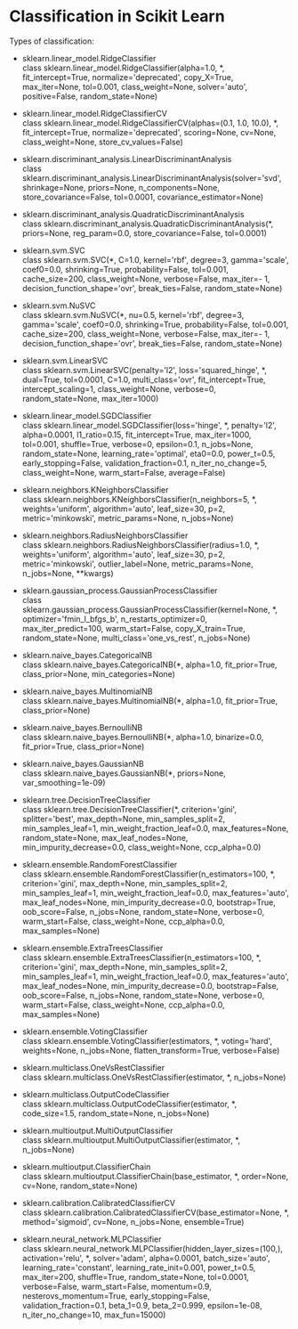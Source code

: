 # Classification in Scikit Learn

Types of classification:

- sklearn.linear_model.RidgeClassifier<br>
  class sklearn.linear_model.RidgeClassifier(alpha=1.0, *, fit_intercept=True, normalize='deprecated', copy_X=True, max_iter=None, tol=0.001, class_weight=None, solver='auto', positive=False, random_state=None)
  
- sklearn.linear_model.RidgeClassifierCV <br>
  class sklearn.linear_model.RidgeClassifierCV(alphas=(0.1, 1.0, 10.0), *, fit_intercept=True, normalize='deprecated', scoring=None, cv=None, class_weight=None, store_cv_values=False)
  
- sklearn.discriminant_analysis.LinearDiscriminantAnalysis<br>
  class sklearn.discriminant_analysis.LinearDiscriminantAnalysis(solver='svd', shrinkage=None, priors=None, n_components=None, store_covariance=False, tol=0.0001, covariance_estimator=None)
  
- sklearn.discriminant_analysis.QuadraticDiscriminantAnalysis<br>
  class sklearn.discriminant_analysis.QuadraticDiscriminantAnalysis(*, priors=None, reg_param=0.0, store_covariance=False, tol=0.0001)
  
- sklearn.svm.SVC<br>
class sklearn.svm.SVC(*, C=1.0, kernel='rbf', degree=3, gamma='scale', coef0=0.0, shrinking=True, probability=False, tol=0.001, cache_size=200, class_weight=None, verbose=False, max_iter=- 1, decision_function_shape='ovr', break_ties=False, random_state=None)

- sklearn.svm.NuSVC<br>
class sklearn.svm.NuSVC(*, nu=0.5, kernel='rbf', degree=3, gamma='scale', coef0=0.0, shrinking=True, probability=False, tol=0.001, cache_size=200, class_weight=None, verbose=False, max_iter=- 1, decision_function_shape='ovr', break_ties=False, random_state=None)

- sklearn.svm.LinearSVC<br>
class sklearn.svm.LinearSVC(penalty='l2', loss='squared_hinge', *, dual=True, tol=0.0001, C=1.0, multi_class='ovr', fit_intercept=True, intercept_scaling=1, class_weight=None, verbose=0, random_state=None, max_iter=1000)

- sklearn.linear_model.SGDClassifier<br>
class sklearn.linear_model.SGDClassifier(loss='hinge', *, penalty='l2', alpha=0.0001, l1_ratio=0.15, fit_intercept=True, max_iter=1000, tol=0.001, shuffle=True, verbose=0, epsilon=0.1, n_jobs=None, random_state=None, learning_rate='optimal', eta0=0.0, power_t=0.5, early_stopping=False, validation_fraction=0.1, n_iter_no_change=5, class_weight=None, warm_start=False, average=False)

- sklearn.neighbors.KNeighborsClassifier<br>
class sklearn.neighbors.KNeighborsClassifier(n_neighbors=5, *, weights='uniform', algorithm='auto', leaf_size=30, p=2, metric='minkowski', metric_params=None, n_jobs=None)

- sklearn.neighbors.RadiusNeighborsClassifier<br>
class sklearn.neighbors.RadiusNeighborsClassifier(radius=1.0, *, weights='uniform', algorithm='auto', leaf_size=30, p=2, metric='minkowski', outlier_label=None, metric_params=None, n_jobs=None, **kwargs)

- sklearn.gaussian_process.GaussianProcessClassifier<br>
class sklearn.gaussian_process.GaussianProcessClassifier(kernel=None, *, optimizer='fmin_l_bfgs_b', n_restarts_optimizer=0, max_iter_predict=100, warm_start=False, copy_X_train=True, random_state=None, multi_class='one_vs_rest', n_jobs=None)

- sklearn.naive_bayes.CategoricalNB<br>
class sklearn.naive_bayes.CategoricalNB(*, alpha=1.0, fit_prior=True, class_prior=None, min_categories=None)

- sklearn.naive_bayes.MultinomialNB<br>
class sklearn.naive_bayes.MultinomialNB(*, alpha=1.0, fit_prior=True, class_prior=None)

- sklearn.naive_bayes.BernoulliNB<br>
class sklearn.naive_bayes.BernoulliNB(*, alpha=1.0, binarize=0.0, fit_prior=True, class_prior=None)

- sklearn.naive_bayes.GaussianNB<br>
class sklearn.naive_bayes.GaussianNB(*, priors=None, var_smoothing=1e-09)

- sklearn.tree.DecisionTreeClassifier<br>
class sklearn.tree.DecisionTreeClassifier(*, criterion='gini', splitter='best', max_depth=None, min_samples_split=2, min_samples_leaf=1, min_weight_fraction_leaf=0.0, max_features=None, random_state=None, max_leaf_nodes=None, min_impurity_decrease=0.0, class_weight=None, ccp_alpha=0.0)

- sklearn.ensemble.RandomForestClassifier<br>
class sklearn.ensemble.RandomForestClassifier(n_estimators=100, *, criterion='gini', max_depth=None, min_samples_split=2, min_samples_leaf=1, min_weight_fraction_leaf=0.0, max_features='auto', max_leaf_nodes=None, min_impurity_decrease=0.0, bootstrap=True, oob_score=False, n_jobs=None, random_state=None, verbose=0, warm_start=False, class_weight=None, ccp_alpha=0.0, max_samples=None)

- sklearn.ensemble.ExtraTreesClassifier<br>
class sklearn.ensemble.ExtraTreesClassifier(n_estimators=100, *, criterion='gini', max_depth=None, min_samples_split=2, min_samples_leaf=1, min_weight_fraction_leaf=0.0, max_features='auto', max_leaf_nodes=None, min_impurity_decrease=0.0, bootstrap=False, oob_score=False, n_jobs=None, random_state=None, verbose=0, warm_start=False, class_weight=None, ccp_alpha=0.0, max_samples=None)

- sklearn.ensemble.VotingClassifier<br>
class sklearn.ensemble.VotingClassifier(estimators, *, voting='hard', weights=None, n_jobs=None, flatten_transform=True, verbose=False)

- sklearn.multiclass.OneVsRestClassifier<br>
class sklearn.multiclass.OneVsRestClassifier(estimator, *, n_jobs=None)

- sklearn.multiclass.OutputCodeClassifier<br>
class sklearn.multiclass.OutputCodeClassifier(estimator, *, code_size=1.5, random_state=None, n_jobs=None)

- sklearn.multioutput.MultiOutputClassifier<br>
class sklearn.multioutput.MultiOutputClassifier(estimator, *, n_jobs=None)

- sklearn.multioutput.ClassifierChain<br>
class sklearn.multioutput.ClassifierChain(base_estimator, *, order=None, cv=None, random_state=None)

- sklearn.calibration.CalibratedClassifierCV<br>
class sklearn.calibration.CalibratedClassifierCV(base_estimator=None, *, method='sigmoid', cv=None, n_jobs=None, ensemble=True)

- sklearn.neural_network.MLPClassifier<br>
class sklearn.neural_network.MLPClassifier(hidden_layer_sizes=(100,), activation='relu', *, solver='adam', alpha=0.0001, batch_size='auto', learning_rate='constant', learning_rate_init=0.001, power_t=0.5, max_iter=200, shuffle=True, random_state=None, tol=0.0001, verbose=False, warm_start=False, momentum=0.9, nesterovs_momentum=True, early_stopping=False, validation_fraction=0.1, beta_1=0.9, beta_2=0.999, epsilon=1e-08, n_iter_no_change=10, max_fun=15000)

